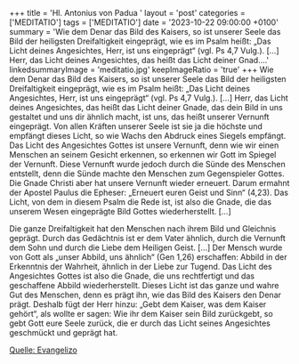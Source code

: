 +++
title = 'Hl. Antonius von Padua  '
layout = 'post'
categories = ['MEDITATIO']
tags = ['MEDITATIO']
date = '2023-10-22 09:00:00 +0100'
summary = 'Wie dem Denar das Bild des Kaisers, so ist unserer Seele das Bild der heiligsten Dreifaltigkeit eingeprägt, wie es im Psalm heißt: „Das Licht deines Angesichtes, Herr, ist uns eingeprägt“ (vgl. Ps 4,7 Vulg.). […] Herr, das Licht deines Angesichtes, das heißt das Licht deiner Gnad....'
linkedsummaryImage = 'meditatio.jpg'
keepImageRatio = 'true'
+++
Wie dem Denar das Bild des Kaisers, so ist unserer Seele das Bild der heiligsten Dreifaltigkeit eingeprägt, wie es im Psalm heißt: „Das Licht deines Angesichtes, Herr, ist uns eingeprägt“ (vgl. Ps 4,7 Vulg.). […] Herr, das Licht deines Angesichtes, das heißt das Licht deiner Gnade, das dein Bild in uns gestaltet und uns dir ähnlich macht, ist uns, das heißt unserer Vernunft eingeprägt.<!--more--> Von allen Kräften unserer Seele ist sie ja die höchste und empfängt dieses Licht, so wie Wachs den Abdruck eines Siegels empfängt. Das Licht des Angesichtes Gottes ist unsere Vernunft, denn wie wir einen Menschen an seinem Gesicht erkennen, so erkennen wir Gott im Spiegel der Vernunft. Diese Vernunft wurde jedoch durch die Sünde des Menschen entstellt, denn die Sünde machte den Menschen zum Gegenspieler Gottes. Die Gnade Christi aber hat unsere Vernunft wieder erneuert. Darum ermahnt der Apostel Paulus die Epheser: „Erneuert euren Geist und Sinn“ (4,23). Das Licht, von dem in diesem Psalm die Rede ist, ist also die Gnade, die das unserem Wesen eingeprägte Bild Gottes wiederherstellt. […]

Die ganze Dreifaltigkeit hat den Menschen nach ihrem Bild und Gleichnis geprägt. Durch das Gedächtnis ist er dem Vater ähnlich, durch die Vernunft dem Sohn und durch die Liebe dem Heiligen Geist. [...] Der Mensch wurde von Gott als „unser Abbild, uns ähnlich“ (Gen 1,26) erschaffen: Abbild in der Erkenntnis der Wahrheit, ähnlich in der Liebe zur Tugend. Das Licht des Angesichtes Gottes ist also die Gnade, die uns rechtfertigt und das geschaffene Abbild wiederherstellt. Dieses Licht ist das ganze und wahre Gut des Menschen, denn es prägt ihn, wie das Bild des Kaisers den Denar prägt. Deshalb fügt der Herr hinzu: „Gebt dem Kaiser, was dem Kaiser gehört“, als wollte er sagen: Wie ihr dem Kaiser sein Bild zurückgebt, so gebt Gott eure Seele zurück, die er durch das Licht seines Angesichtes geschmückt und geprägt hat.



[Quelle: Evangelizo](https://evangeliumtagfuertag.org/DE/gospel)
